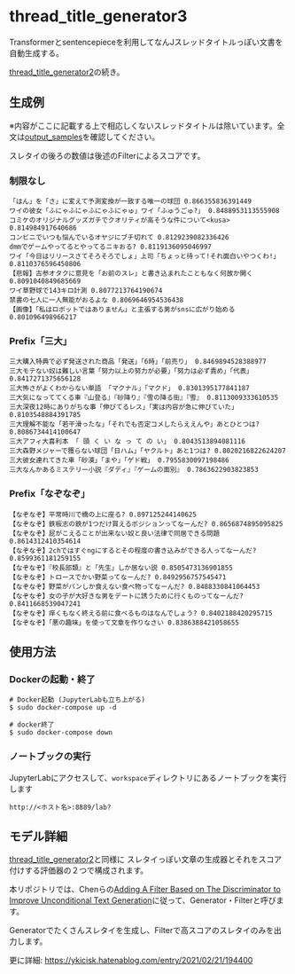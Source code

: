# thread_title_generator3

Transformerとsentencepieceを利用してなんJスレッドタイトルっぽい文書を自動生成する。

[thread_title_generator2](https://github.com/ykicisk/thread_title_generator2)の続き。

## 生成例

※内容がここに記載する上で相応しくないスレッドタイトルは除いています。全文は[output_samples](./output_samples)を確認してください。

スレタイの後ろの数値は後述のFilterによるスコアです。

### 制限なし

```
「はん」を「さ」に変えて予測変換が一致する唯一の球団 0.866355836391449
ワイの彼女「ふにゃふにゃふにゃふにゃゅ」ワイ「ふゅうごゅ?」 0.8488953113555908
コミケのオリジナルグッズガチでクオリティが高そうな件について<kusa> 0.814984917640686
コンビニでいつも悩んでいるオヤジにブチ切れて 0.8129239082336426
dmmでゲームやってるとやってるニキおる? 0.8119136095046997
ワイ「今日はリリースさてそろそろでしょ」上司「ちょっと待って!それ面白いやつくわ!」 0.8110376596450806
【悲報】古参オタクに意見を「お前のスレ」と書き込まれたこともなく何故か開く 0.8091040849685669
ワイ草野球で143キロ計測 0.8077213764190674
禁書の七人に一人無能がおるよな 0.8069646954536438
【画像】「私はロボットではありません」と主張する男がsnsに広がり始める 0.801096498966217
```

### Prefix「三大」

```
三大購入特典で必ず発送された商品「発送」「6時」「前売り」 0.8469894528388977
三大モテない奴は難しい言葉「努力以上の努力が必要」「努力は必ず責め」「代表」 0.8417271375656128
三大怖さがよくわからない単語 「マクナル」「マクド」 0.8301395177841187
三大気になっててくる車『山登る』『砂降り』『雪の降る街』『雪』 0.8113009333610535
三大深夜12時にありがちな事「伸びてるレス」「実は内容が急に伸びていた」 0.8103548884391785
三大理解不能な「若干滑ったな」「それでも否定コメしたらええんや」あとひとつは? 0.8086734414100647
三大アフィ大喜利本 「 頭 く い な っ て の い」 0.8043513894081116
三大森野メジャーで獲らない球団「日ハム」「ヤクルト」あと1つは? 0.8020216822624207
三大彼女連れてきた車「砂漠」「まや」「ゲド戦」 0.7955830097198486
三大なんかあるミステリー小説『ダディ』『ゲームの面別』 0.7863622903823853
```

### Prefix「なぞなぞ」

```
【なぞなぞ】平常時川で橋の上に座る? 0.897125244140625
【なぞなぞ】鉄板志の鉄が1つだけ買えるポジションってなーんだ? 0.8656874895095825
【なぞなぞ】屁がこえることが出来ない奴と良い法律で同居できる問題 0.8614312410354614
【なぞなぞ】2chではすぐngにするとその程度の書き込みができる人ってなーんだ? 0.8599361181259155
【なぞなぞ】『校長部類』と「先生」しか居ない説 0.8505473136901855
【なぞなぞ】トロースでかい野菜ってなーんだ? 0.8492956757545471
【なぞなぞ】野菜がパンしか食えない食べ物ってなーんだ? 0.8488330841064453
【なぞなぞ】女の子が大好きな男をデートに誘うために行くものってなーんだ? 0.8411668539047241
【なぞなぞ】痒くもなく終える前に食べるものはなんでしょう? 0.8402188420295715
【なぞなぞ】「悪の趣味」を使って文章を作りなさい 0.8386388421058655
```

## 使用方法

### Dockerの起動・終了

```
# Docker起動 (JupyterLabも立ち上がる)
$ sudo docker-compose up -d

# docker終了
$ sudo docker-compose down
```

### ノートブックの実行

JupyterLabにアクセスして、`workspace`ディレクトリにあるノートブックを実行します

```
http://<ホスト名>:8889/lab?
```

## モデル詳細

[thread_title_generator2](https://github.com/ykicisk/thread_title_generator2)と同様に
スレタイっぽい文章の生成器とそれをスコア付けする評価器の２つで構成されます。

本リポジトリでは、Chenらの[Adding A Filter Based on The Discriminator to Improve Unconditional Text Generation](https://arxiv.org/pdf/2004.02135.pdf)に従って、Generator・Filterと呼びます。

Generatorでたくさんスレタイを生成し、Filterで高スコアのスレタイのみを出力します。

更に詳細: https://ykicisk.hatenablog.com/entry/2021/02/21/194400
